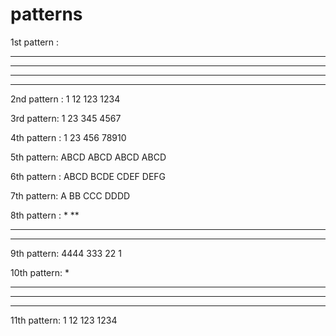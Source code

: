 # patterns

1st pattern :

****
****
****
****


2nd pattern :
1
12
123
1234


3rd pattern:
1
23
345
4567


4th pattern :
1
23
456
78910


5th pattern:
ABCD
ABCD
ABCD
ABCD


6th pattern :
ABCD
BCDE
CDEF
DEFG


7th pattern:
A
BB
CCC
DDDD


8th pattern :
   *
  **
 ***
****


9th pattern:
4444
333
22
1


10th pattern:
   *
  ***
 *****
*******

11th pattern:
   1
  12
 123
1234
